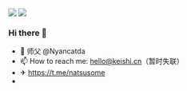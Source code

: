 <img align="center" src="https://github-readme-stats.vercel.app/api?username=Natsusomekeishi&show_icons=true" />
<img align="center" src="https://github-readme-stats.vercel.app/api/top-langs/?username=Natsusomekeishi&layout=compact&langs_count=8" />

 ### Hi there 👋

- 🌱 师父 @Nyancatda 
- 📫 How to reach me: hello@keishi.cn（暂时失联）
- ✈ https://t.me/natsusome
- 
<!--
Here are some ideas to get you started:

- 🔭 I’m currently working on ...
- 🌱 I’m currently learning ...
- 👯 I’m looking to collaborate on ...
- 🤔 I’m looking for help with ...
- 💬 Ask me about ...
- 📫 How to reach me: ...
- 😄 Pronouns: ...
- ⚡ Fun fact: ...
-->

